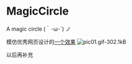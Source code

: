 # MagicCircle
A magic circle (｀･ω･´)  ノ

模仿优秀网页设计的[一个效果][1]
![pic01.gif-302.1kB][2]

以后再补充

  [1]: http://weibo.com/1773655610/CzUai6Gid?type=comment#_rnd1442252060746
  [2]: http://static.zybuluo.com/devinshine/43n65fe28ld7afkg1q9uj9bf/pic01.gif
